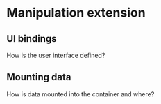 # Manipulation extension

## UI bindings

How is the user interface defined?

## Mounting data

How is data mounted into the container and where?
